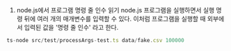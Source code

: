 1. node.js에서 프로그램 명령 줄 인수 읽기
node.js 프로그램을 실행하면서 실행 명령 뒤에 여러 개의 매개변수를 입력할 수 있다.
이처럼 프로그램을 실행할 때 외부에서 입력된 값을 '명령 줄 인수' 라고 한다.
```js
ts-node src/test/processArgs-test.ts data/fake.csv 100000
```

